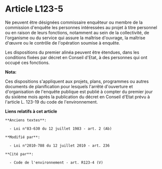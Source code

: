 # Article L123-5

Ne peuvent être désignées commissaire enquêteur ou membre de la commission d'enquête les personnes intéressées au projet à
titre personnel ou en raison de leurs fonctions, notamment au sein de la collectivité, de l'organisme ou du service qui
assure la maîtrise d'ouvrage, la maîtrise d'œuvre ou le contrôle de l'opération soumise à enquête. 

Les dispositions du premier alinéa peuvent être étendues, dans les conditions fixées par décret en Conseil d'Etat, à des
personnes qui ont occupé ces fonctions.

**Nota:**

Ces dispositions s'appliquent aux projets, plans, programmes ou autres documents de planification pour lesquels l'arrêté
d'ouverture et d'organisation de l'enquête publique est publié à compter du premier jour du sixième mois après la publication
du décret en Conseil d'Etat prévu à l'article L. 123-19 du code de l'environnement.

**Liens relatifs à cet article**

	**Anciens textes**:

	  - Loi n°83-630 du 12 juillet 1983 - art. 2 (Ab)

	**Modifié par**:

	  - Loi n°2010-788 du 12 juillet 2010 - art. 236

	**Cité par**:

	  - Code de l'environnement - art. R123-4 (V)
